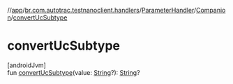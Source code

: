 //[app](../../../../index.md)/[br.com.autotrac.testnanoclient.handlers](../../index.md)/[ParameterHandler](../index.md)/[Companion](index.md)/[convertUcSubtype](convert-uc-subtype.md)

# convertUcSubtype

[androidJvm]\
fun [convertUcSubtype](convert-uc-subtype.md)(value: [String](https://kotlinlang.org/api/latest/jvm/stdlib/kotlin/-string/index.html)?): [String](https://kotlinlang.org/api/latest/jvm/stdlib/kotlin/-string/index.html)?
